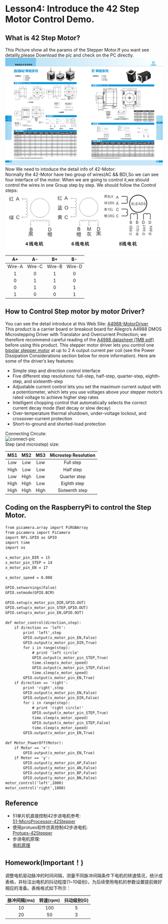 # Lesson4: Introduce the 42 Step Motor Control Demo.
## What is 42 Step Motor?
This Picture show all the params of the Stepper Motor.If you want see detailly,please Download the pic and check on the PC directly.  
![42-MotorStepper](https://github.com/embedded-learning-group/Linux_Learning/blob/master/20190808_Lesson4/src_1450336973.jpg)  
Now We need to intoduce the detail info of 42-Motor:  
Normally the 42-Motor have two group of wires(AC && BD),So we can see four interface of the motor. When we are going to control it,we should control the wires in one Group step by step. We should follow the Control steps:  
![Wire_Group](https://github.com/embedded-learning-group/Linux_Learning/blob/master/20190808_Lesson4/Stepper-Motor.png)

| A+ | A- | B+ | B- |
| :-----: | :----: | :----: | :----: |
| Wire-A | Wire-C | Wire-B | Wire-D |
| 1 | 0 | 1 | 0 |
| 0 | 1 | 1 | 0 |
| 0 | 1 | 0 | 1 |
| 1 | 0 | 0 | 1 |
## How to Control Step motor by motor Driver?
You can see the detail introduce at this Web Site: [A4988-MotorDriver](https://www.pololu.com/product/1182)  
This product is a carrier board or breakout board for Allegro’s A4988 DMOS Microstepping Driver with Translator and Overcurrent Protection; we therefore recommend careful reading of the [A4988 datasheet (1MB pdf)](https://www.pololu.com/file/0J450/A4988.pdf) before using this product. This stepper motor driver lets you control one [bipolar stepper motor](https://www.pololu.com/category/87/stepper-motors) at up to 2 A output current per coil (see the Power Dissipation Considerations section below for more information). Here are some of the driver’s key features:
* Simple step and direction control interface  
* Five different step resolutions: full-step, half-step, quarter-step, eighth-step, and sixteenth-step  
* Adjustable current control lets you set the maximum current output with a potentiometer, which lets you use voltages above your stepper  motor’s rated voltage to achieve higher step rates  
* Intelligent chopping control that automatically selects the correct current decay mode (fast decay or slow decay)  
* Over-temperature thermal shutdown, under-voltage lockout, and crossover-current protection  
* Short-to-ground and shorted-load protection  

Connecting Circute:  
![connect-pic]()  
Step (and microstep) size:  

| MS1 | MS2 | MS3 | Microstep Resolution |
| :-----: | :----: | :----: | :----: |
| Low | Low | Low | Full step |
| High | Low | Low | Half step |
| Low | High | Low | Quarter step |
| High | High | Low | Eighth step |
| High | High | High | Sixteenth step |
## Coding on the RaspberryPi to control the Step Motor.
```
from picamera.array import PiRGBArray
from picamera import PiCamera
import RPi.GPIO as GPIO
import time
import os 

x_motor_pin_DIR = 15
x_motor_pin_STEP = 14
x_motor_pin_EN = 17

x_motor_speed = 0.008

GPIO.setwarnings(False)
GPIO.setmode(GPIO.BCM)

GPIO.setup(x_motor_pin_DIR,GPIO.OUT)
GPIO.setup(x_motor_pin_STEP,GPIO.OUT)
GPIO.setup(x_motor_pin_EN,GPIO.OUT)

def motor_control(direction,step):
    if direction == 'left':
        print 'left',step
        GPIO.output(x_motor_pin_EN,False)
        GPIO.output(x_motor_pin_DIR,True)
        for i in range(step):
            # print 'left circle'
            GPIO.output(x_motor_pin_STEP,True)
            time.sleep(x_motor_speed)
            GPIO.output(x_motor_pin_STEP,False)
            time.sleep(x_motor_speed)
        GPIO.output(x_motor_pin_EN,True)
    if direction == 'right':
        print 'right',step
        GPIO.output(x_motor_pin_EN,False)
        GPIO.output(x_motor_pin_DIR,False)
        for i in range(step):
            # print 'right circle!'
            GPIO.output(x_motor_pin_STEP,True)
            time.sleep(x_motor_speed)
            GPIO.output(x_motor_pin_STEP,False)
            time.sleep(x_motor_speed)
        GPIO.output(x_motor_pin_EN,True)

def Motor_PowerOff(Motor):
    if Motor == 'x':
        GPIO.output(x_motor_pin_EN,True)
    if Motor == 'y':
        GPIO.output(y_motor_pin_AP,False)
        GPIO.output(y_motor_pin_AN,False)
        GPIO.output(y_motor_pin_BP,False)
        GPIO.output(y_motor_pin_BN,False)
motor_control('left',1000)
motor_control('right',1000)
```  
## Reference  
* 51单片机直接控制42步进电机参考:  
[51-MicroProcessor-42Stepper](https://www.cnblogs.com/uestc-mm/p/5161668.html)  
* 使用protues软件仿真控制42步进电机:  
[Protues-42Stepper](http://www.51hei.com/bbs/dpj-57073-1.html)  
* 步进电机原理:  
[电机原理](https://blog.csdn.net/qq_38405680/article/details/80452583)  
## Homework(Important！)  
调整电机驱动脉冲的时间间隔，测量不同脉冲间隔条件下电机的转速情况，统计成表格，并标注出电机的抖动程度(1~10级别)，为后续使用电机的参数设置提前做好相应的准备。表格格式如下所示：  

| 脉冲间隔(ms) | 转速(rpm) | 抖动级别(G) |
| :-----: | :----: | :----: |
| 10 | 100 | 5 |
| 20 | 50 | 3 |

